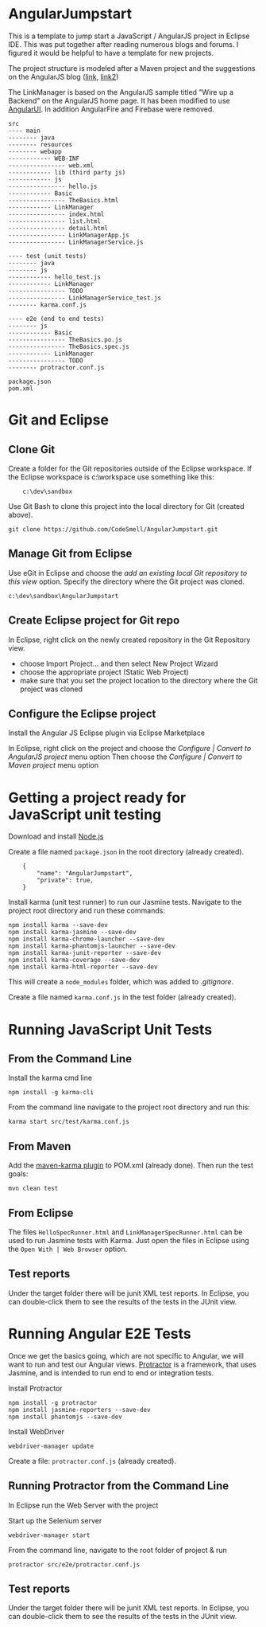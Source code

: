 # AngularJumpstart
This is a template to jump start a JavaScript / AngularJS project in Eclipse IDE.
This was put together after reading numerous blogs and forums. I figured it would be helpful to have a template for new projects.  

The project structure is modeled after a Maven project and the suggestions on the AngularJS blog ([link](http://angularjs.blogspot.com/2014/02/an-angularjs-style-guide-and-best.html), [link2](https://docs.google.com/document/d/1XXMvReO8-Awi1EZXAXS4PzDzdNvV6pGcuaF4Q9821Es/pub))

The LinkManager is based on the AngularJS sample titled "Wire up a Backend" on the AngularJS home page. It has been modified to use [AngularUI](https://angular-ui.github.io/). In addition AngularFire and Firebase were removed.  

```
src
---- main
-------- java 
-------- resources
-------- webapp
------------ WEB-INF
---------------- web.xml
------------ lib (third party js) 
------------ js
---------------- hello.js
------------ Basic
---------------- TheBasics.html
------------ LinkManager
---------------- index.html
---------------- list.html
---------------- detail.html
---------------- LinkManagerApp.js
---------------- LinkManagerService.js

---- test (unit tests)
-------- java
-------- js
------------ hello_test.js
------------ LinkManager
---------------- TODO
---------------- LinkManagerService_test.js
-------- karma.conf.js

---- e2e (end to end tests)
-------- js
------------ Basic
---------------- TheBasics.po.js
---------------- TheBasics.spec.js
------------ LinkManager
---------------- TODO
-------- protractor.conf.js

package.json
pom.xml

``` 

# Git and Eclipse

## Clone Git 
Create a folder for the Git repositories outside of the Eclipse workspace. 
If the Eclipse workspace is c:\workspace use something like this:

        c:\dev\sandbox

Use Git Bash to clone this project into the local directory for Git (created above).

	git clone https://github.com/CodeSmell/AngularJumpstart.git

## Manage Git from Eclipse
Use eGit in Eclipse and choose the _add an existing local Git repository to this view_ option.
Specify the directory where the Git project was cloned.

	c:\dev\sandbox\AngularJumpstart

## Create Eclipse project for Git repo
In Eclipse, right click on the newly created repository in the Git Repository view.
* choose Import Project... and then select New Project Wizard
* choose the appropriate project (Static Web Project)
* make sure that you set the project location to the directory where the Git project was cloned 

## Configure the Eclipse project 
Install the Angular JS Eclipse plugin via Eclipse Marketplace

In Eclipse, right click on the project and choose the _Configure | Convert to AngularJS project_ menu option 
Then choose the _Configure | Convert to Maven project_ menu option

# Getting a project ready for JavaScript unit testing
Download and install [Node.js](https://nodejs.org/)


Create a file named `package.json` in the root directory (already created). 

```
    {
        "name": "AngularJumpstart",
        "private": true,
    }
```

Install karma (unit test runner) to run our Jasmine tests. 
Navigate to the project root directory and run these commands:

```
npm install karma --save-dev 
npm install karma-jasmine --save-dev 
npm install karma-chrome-launcher --save-dev
npm install karma-phantomjs-launcher --save-dev
npm install karma-junit-reporter --save-dev
npm install karma-coverage --save-dev
npm install karma-html-reporter --save-dev
```

This will create a `node_modules` folder, which was added to _.gitignore_. 

Create a file named `karma.conf.js` in the test folder (already created).

# Running JavaScript Unit Tests
## From the Command Line
Install the karma cmd line

    npm install -g karma-cli 

From the command line navigate to the project root directory and run this:
	
	karma start src/test/karma.conf.js

## From Maven
Add the [maven-karma plugin](https://github.com/karma-runner/maven-karma-plugin) to POM.xml (already done). 
Then run the test goals: 
	
	mvn clean test

## From Eclipse
The files `HelloSpecRunner.html` and `LinkManagerSpecRunner.html` can be used to run Jasmine tests with Karma. Just open the files in Eclipse using the `Open With | Web Browser` option.

## Test reports
Under the target folder there will be junit XML test reports.
In Eclipse, you can double-click them to see the results of the tests in the JUnit view.

# Running Angular E2E Tests
Once we get the basics going, which are not specific to Angular, we will want to run and test our Angular views.
[Protractor](https://angular.github.io/protractor/#/) is a framework, that uses Jasmine, and is intended to run end to end or integration tests.

Install Protractor
```
npm install -g protractor
npm install jasmine-reporters --save-dev
npm install phantomjs --save-dev
```

Install WebDriver
```
webdriver-manager update
```

Create a file: `protractor.conf.js` (already created).

## Running Protractor from the Command Line
In Eclipse run the Web Server with the project 

Start up the Selenium server 
```
webdriver-manager start
```

From the command line, navigate to the root folder of project & run
```
protractor src/e2e/protractor.conf.js
```

## Test reports
Under the target folder there will be junit XML test reports.
In Eclipse, you can double-click them to see the results of the tests in the JUnit view.
